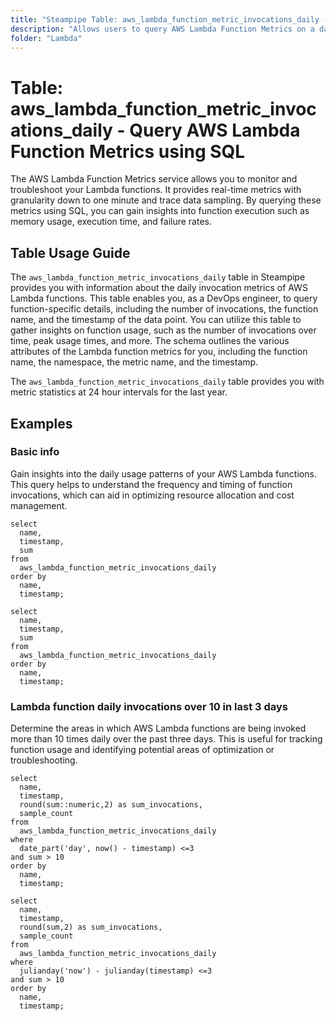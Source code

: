 ```yaml
---
title: "Steampipe Table: aws_lambda_function_metric_invocations_daily - Query AWS Lambda Function Metrics using SQL"
description: "Allows users to query AWS Lambda Function Metrics on a daily basis."
folder: "Lambda"
---
```


# Table: aws_lambda_function_metric_invocations_daily - Query AWS Lambda Function Metrics using SQL

The AWS Lambda Function Metrics service allows you to monitor and troubleshoot your Lambda functions. It provides real-time metrics with granularity down to one minute and trace data sampling. By querying these metrics using SQL, you can gain insights into function execution such as memory usage, execution time, and failure rates.

## Table Usage Guide

The `aws_lambda_function_metric_invocations_daily` table in Steampipe provides you with information about the daily invocation metrics of AWS Lambda functions. This table enables you, as a DevOps engineer, to query function-specific details, including the number of invocations, the function name, and the timestamp of the data point. You can utilize this table to gather insights on function usage, such as the number of invocations over time, peak usage times, and more. The schema outlines the various attributes of the Lambda function metrics for you, including the function name, the namespace, the metric name, and the timestamp.

The `aws_lambda_function_metric_invocations_daily` table provides you with metric statistics at 24 hour intervals for the last year.

## Examples

### Basic info
Gain insights into the daily usage patterns of your AWS Lambda functions. This query helps to understand the frequency and timing of function invocations, which can aid in optimizing resource allocation and cost management.

```sql+postgres
select
  name,
  timestamp,
  sum
from
  aws_lambda_function_metric_invocations_daily
order by
  name,
  timestamp;
```

```sql+sqlite
select
  name,
  timestamp,
  sum
from
  aws_lambda_function_metric_invocations_daily
order by
  name,
  timestamp;
```


### Lambda function daily invocations over 10 in last 3 days
Determine the areas in which AWS Lambda functions are being invoked more than 10 times daily over the past three days. This is useful for tracking function usage and identifying potential areas of optimization or troubleshooting.

```sql+postgres
select
  name,
  timestamp,
  round(sum::numeric,2) as sum_invocations,
  sample_count
from
  aws_lambda_function_metric_invocations_daily
where 
  date_part('day', now() - timestamp) <=3
and sum > 10
order by
  name,
  timestamp;
```

```sql+sqlite
select
  name,
  timestamp,
  round(sum,2) as sum_invocations,
  sample_count
from
  aws_lambda_function_metric_invocations_daily
where 
  julianday('now') - julianday(timestamp) <=3
and sum > 10
order by
  name,
  timestamp;
```